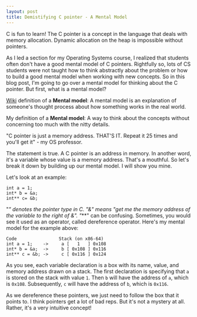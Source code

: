 ```yaml
---
layout: post
title: Demistifying C pointer - A Mental Model
---
```


C is fun to learn! The C pointer is a concept in the language that deals with memory allocation. Dynamic allocation on the heap is impossible without pointers.

As I led a section for my Operating Systems course, I realized that students often don't have a good mental model of C pointers. Rightfully so, lots of CS students were not taught how to think abstractly about the problem or how to build a good mental model when working with new concepts. So in this blog post, I'm going to go over a mental model for thinking about the C pointer. But first, what is a mental model?

[Wiki](https://en.wikipedia.org/wiki/Mental_model) definition of a **Mental model**: A mental model is an explanation of someone's thought process about how something works in the real world.

My definition of a **Mental model**: A way to think about the concepts without concerning too much with the nitty details.

"C pointer is just a memory address. THAT'S IT. Repeat it 25 times and you'll get it" - my OS professor.

The statement is true. A C pointer is an address in memory. In another word, it's a variable whose value is a memory address. That's a mouthful. So let's break it down by building up our mental model. I will show you mine.

Let's look at an example:

```
int a = 1;
int* b = &a;
int** c= &b;
```

"*" *denotes the pointer type in C. "&" means "get me the memory address of the variable to the right of &".* "***" can be confusing. Sometimes, you would see it used as an operator, called dereference operator. Here's my mental model for the example above:

```
Code                Stack (on x86-64)
int a = 1;    ->     a [   1   ] 0x108
int* b = &a;  ->     b [ 0x108 ] 0x116
int** c = &b; ->     c [ 0x116 ] 0x124
```

As you see, each variable declaration is a box with its name, value, and memory address drawn on a stack. The first declaration is specifying that `a` is stored on the stack with value `1`. Then `b` will have the address of `a`, which is `0x108`. Subsequently, `c` will have the address of `b`, which is `0x116`.

As we dereference these pointers, we just need to follow the box that it points to. I think pointers get a lot of bad reps. But it's not a mystery at all. Rather, it's a very intuitive concept!

